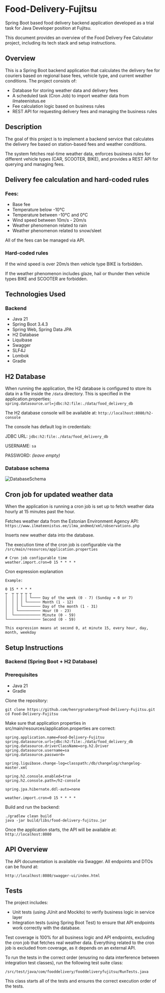 # Food-Delivery-Fujitsu
Spring Boot based food delivery backend application developed as a trial task for Java Developer position at Fujitsu.

This document provides an overview of the Food Delivery Fee Calculator project, including its tech stack and setup instructions.

## Overview 

This is a Spring Boot backend application that calculates the delivery fee for couriers based on regional base fees, vehicle type, and current weather conditions.
The project consists of:
- Database for storing weather data and delivery fees
- A scheduled task (Cron Job) to import weather data from ilmateenistus.ee
- Fee calculation logic based on business rules
- REST API for requesting delivery fees and managing the business rules

## Description

The goal of this project is to implement a backend service that calculates the delivery fee based on station-based fees and weather conditions.

The system fetches real-time weather data, enforces business rules for different vehicle types (CAR, SCOOTER, BIKE), and provides a REST API for querying and managing fees.

## Delivery fee calculation and hard-coded rules
### Fees:
- Base fee
- Temperature below -10°C
- Temperature between -10°C and 0°C
- Wind speed between 10m/s - 20m/s
- Weather phenomenon related to rain
- Weather phenomenon related to snow/sleet

All of the fees can be managed via API.

### Hard-coded rules

If the wind speed is over 20m/s then vehicle type BIKE is forbidden.

If the weather phenomenon includes glaze, hail or thunder then vehicle types BIKE and SCOOTER are forbidden.

## Technologies Used
### Backend
- Java 21
- Spring Boot 3.4.3
- Spring Web, Spring Data JPA
- H2 Database
- Liquibase
- Swagger
- SLF4J
- Lombok
- Gradle

## H2 Database
When running the application, the H2 database is configured to store its data in a file inside the `/data` directory. 
This is specified in the application.properties:
`spring.datasource.url=jdbc:h2:file:./data/food_delivery_db`

The H2 database console will be available at: `http://localhost:8080/h2-console`

The console has default log in credentials:

JDBC URL: `jdbc:h2:file:./data/food_delivery_db`

USERNAME: `sa`

PASSWORD: *(leave empty)*

### Database schema
![DatabaseSchema](https://github.com/user-attachments/assets/0e013711-1895-4bd0-9017-1aafc8f9311b)

## Cron job for updated weather data
When the application is running a cron job is set up to fetch weather data hourly at 15 minutes past the hour.

Fetches weather data from the Estonian Environment Agency API: `https://www.ilmateenistus.ee/ilma_andmed/xml/observations.php`

Inserts new weather data into the database.

The execution time of the cron job is configurable via the `/src/main/resources/application.properties`

```
# Cron job configurable time
weather.import.cron=0 15 * * * *
```

Cron expression explanation

```
Example:

0 15 * * * *
┬  ┬ ┬ ┬ ┬ ┬
│  │ │ │ │ └──── Day of the week (0 - 7) (Sunday = 0 or 7)
│  │ │ │ └────── Month (1 - 12)
│  │ │ └──────── Day of the month (1 - 31)
│  │ └────────── Hour (0 - 23)
│  └──────────── Minute (0 - 59)
└─────────────── Second (0 - 59)

This expression means at second 0, at minute 15, every hour, day, month, weekday
```

## Setup Instructions
### Backend (Spring Boot + H2 Database)
### Prerequisites
- Java 21
- Gradle

Clone the repository:

```
git clone https://github.com/henrygrunberg/Food-Delivery-Fujitsu.git
cd Food-Delivery-Fujitsu
```

Make sure that application properties in src/main/resources/application.properties are correct:

```
spring.application.name=Food-Delivery-Fujitsu
spring.datasource.url=jdbc:h2:file:./data/food_delivery_db
spring.datasource.driverClassName=org.h2.Driver
spring.datasource.username=sa
spring.datasource.password=

spring.liquibase.change-log=classpath:/db/changelog/changelog-master.xml

spring.h2.console.enabled=true
spring.h2.console.path=/h2-console

spring.jpa.hibernate.ddl-auto=none

weather.import.cron=0 15 * * * *
```

Build and run the backend:

```
./gradlew clean build
java -jar build/libs/food-delivery-fujitsu.jar
```

Once the application starts, the API will be available at: `http://localhost:8080`

## API Overview 

The API documentation is available via Swagger. All endpoints and DTOs can be found at:

`http://localhost:8080/swagger-ui/index.html`

## Tests

The project includes:
- Unit tests (using JUnit and Mockito) to verify business logic in service layer
- Integration tests (using Spring Boot Test) to ensure that API endpoints work correctly with the database.

Test coverage is 100% for all business logic and API endpoints, excluding the cron job that fetches real weather data. Everything related to the cron job is excluded from coverage, as it depends on an external API.

To run the tests in the correct order (enusring no data interference between integration test classes), run the following test suite class:

`/src/test/java/com/fooddelivery/fooddeliveryfujitsu/RunTests.java`

This class starts all of the tests and ensures the correct execution order of the tests.

